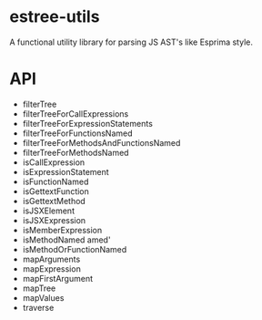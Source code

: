 # estree-utils

A functional utility library for parsing JS AST's like Esprima style.

# API

* filterTree
* filterTreeForCallExpressions
* filterTreeForExpressionStatements
* filterTreeForFunctionsNamed
* filterTreeForMethodsAndFunctionsNamed
* filterTreeForMethodsNamed
* isCallExpression
* isExpressionStatement
* isFunctionNamed
* isGettextFunction
* isGettextMethod
* isJSXElement
* isJSXExpression
* isMemberExpression
* isMethodNamed amed'
* isMethodOrFunctionNamed
* mapArguments
* mapExpression
* mapFirstArgument
* mapTree
* mapValues
* traverse
